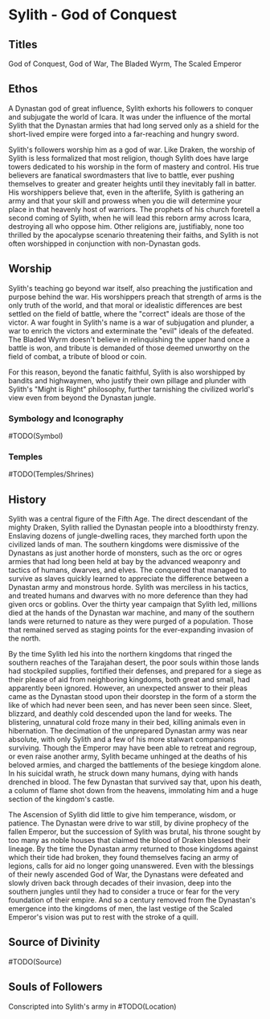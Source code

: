 # Sylith - God of Conquest

<!-- toc -->

## Titles

God of Conquest, God of War, The Bladed Wyrm, The Scaled Emperor

## Ethos

A Dynastan god of great influence, Sylith exhorts his followers to conquer and subjugate the world of Icara. It was under the influence of the mortal Sylith that the Dynastan armies that had long served only as a shield for the short-lived empire were forged into a far-reaching and hungry sword.

Sylith's followers worship him as a god of war. Like Draken, the worship of Sylith is less formalized that most religion, though Sylith does have large towers dedicated to his worship in the form of mastery and control. His true believers are fanatical swordmasters that live to battle, ever pushing themselves to greater and greater heights until they inevitably fall in batter. His worshippers believe that, even in the afterlife, Sylith is gathering an army and that your skill and prowess when you die will determine your place in that heavenly host of warriors. The prophets of his church foretell a second coming of Sylith, when he will lead this reborn army across Icara, destroying all who oppose him. Other religions are, justifiably, none too thrilled by the apocalypse scenario threatening their faiths, and Sylith is not often worshipped in conjunction with non-Dynastan gods.

## Worship

Sylith's teaching go beyond war itself, also preaching the justification and purpose behind the war. His worshippers preach that strength of arms is the only truth of the world, and that moral or idealistic differences are best settled on the field of battle, where the "correct" ideals are those of the victor. A war fought in Sylith's name is a war of subjugation and plunder, a war to enrich the victors and exterminate the "evil" ideals of the defeated. The Bladed Wyrm doesn't believe in relinquishing the upper hand once a battle is won, and tribute is demanded of those deemed unworthy on the field of combat, a tribute of blood or coin.

For this reason, beyond the fanatic faithful, Sylith is also worshipped by bandits and highwaymen, who justify their own pillage and plunder with Sylith's "Might is Right" philosophy, further tarnishing the civilized world's view even from beyond the Dynastan jungle.

### Symbology and Iconography

#TODO(Symbol)

### Temples

#TODO(Temples/Shrines)

## History

Sylith was a central figure of the Fifth Age. The direct descendant of the mighty Draken, Sylith rallied the Dynastan people into a bloodthirsty frenzy. Enslaving dozens of jungle-dwelling races, they marched forth upon the civilized lands of man. The southern kingdoms were dismissive of the Dynastans as just another horde of monsters, such as the orc or ogres armies that had long been held at bay by the advanced weaponry and tactics of humans, dwarves, and elves. The conquered that managed to survive as slaves quickly learned to appreciate the difference between a Dynastan army and monstrous horde. Sylith was merciless in his tactics, and treated humans and dwarves with no more deference than they had given orcs or goblins. Over the thirty year campaign that Sylith led, millions died at the hands of the Dynastan war machine, and many of the southern lands were returned to nature as they were purged of a population. Those that remained served as staging points for the ever-expanding invasion of the north.

By the time Sylith led his into the northern kingdoms that ringed the southern reaches of the Tarajahan desert, the poor souls within those lands had stockpiled supplies, fortified their defenses, and prepared for a siege as their please of aid from neighboring kingdoms, both great and small, had apparently been ignored. However, an unexpected answer to their pleas came as the Dynastan stood upon their doorstep in the form of a storm the like of which had never been seen, and has never been seen since. Sleet, blizzard, and deathly cold descended upon the land for weeks. The blistering, unnatural cold froze many in their bed, killing animals even in hibernation. The decimation of the unprepared Dynastan army was near absolute, with only Sylith and a few of his more stalwart companions surviving. Though the Emperor may have been able to retreat and regroup, or even raise another army, Sylith became unhinged at the deaths of his beloved armies, and charged the battlements of the besiege kingdom alone. In his suicidal wrath, he struck down many humans, dying with hands drenched in blood. The few Dynastan that survived say that, upon his death, a column of flame shot down from the heavens, immolating him and a huge section of the kingdom's castle.

The Ascension of Sylith did little to give him temperance, wisdom, or patience. The Dynastan were drive to war still, by divine prophecy of the fallen Emperor, but the succession of Sylith was brutal, his throne sought by too many as noble houses that claimed the blood of Draken blessed their lineage. By the time the Dynastan army returned to those kingdoms against which their tide had broken, they found themselves facing an army of legions, calls for aid no longer going unanswered. Even with the blessings of their newly ascended God of War, the Dynastans were defeated and slowly driven back through decades of their invasion, deep into the southern jungles until they had to consider a truce or fear for the very foundation of their empire. And so a century removed from fhe Dynastan's emergence into the kingdoms of men, the last vestige of the Scaled Emperor's vision was put to rest with the stroke of a quill.

## Source of Divinity

#TODO(Source)

## Souls of Followers

Conscripted into Sylith's army in #TODO(Location)
